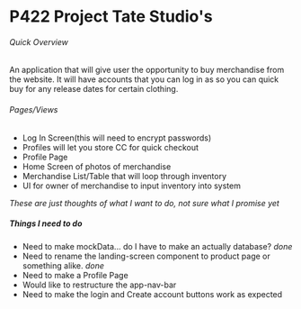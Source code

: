 # P422 Project Tate Studio's

###### Quick Overview

An application that will give user the opportunity to buy merchandise from the website. It will have accounts that you can log in as so you can quick buy for any release dates for certain clothing.


###### Pages/Views

- Log In Screen(this will need to encrypt passwords)
- Profiles will let you store CC for quick checkout
- Profile Page
- Home Screen of photos of merchandise
- Merchandise List/Table that will loop through inventory
- UI for owner of merchandise to input inventory into system

*These are just thoughts of what I want to do, not sure what I promise yet*

##### Things I need to do

- Need to make mockData... do I have to make an actually database? *done*
- Need to rename the landing-screen component to product page or something alike. *done*
- Need to make a Profile Page
- Would like to restructure the app-nav-bar
- Need to make the login and Create account buttons work as expected